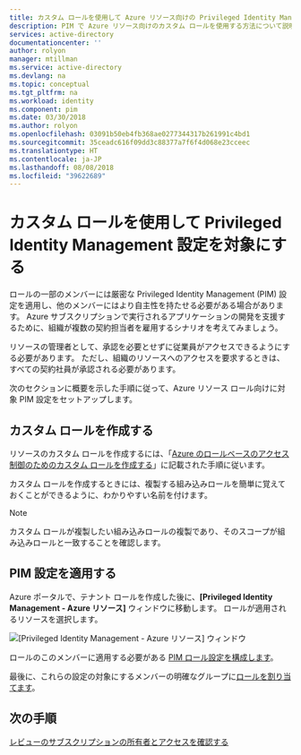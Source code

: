 ```yaml
---
title: カスタム ロールを使用して Azure リソース向けの Privileged Identity Management 設定を対象にする | Microsoft Docs
description: PIM で Azure リソース向けのカスタム ロールを使用する方法について説明します。
services: active-directory
documentationcenter: ''
author: rolyon
manager: mtillman
ms.service: active-directory
ms.devlang: na
ms.topic: conceptual
ms.tgt_pltfrm: na
ms.workload: identity
ms.component: pim
ms.date: 03/30/2018
ms.author: rolyon
ms.openlocfilehash: 03091b50eb4fb368ae0277344317b261991c4bd1
ms.sourcegitcommit: 35ceadc616f09dd3c88377a7f6f4d068e23cceec
ms.translationtype: HT
ms.contentlocale: ja-JP
ms.lasthandoff: 08/08/2018
ms.locfileid: "39622689"
---
```

# <a name="use-custom-roles-to-target-privileged-identity-management-settings"></a>カスタム ロールを使用して Privileged Identity Management 設定を対象にする

ロールの一部のメンバーには厳密な Privileged Identity Management (PIM) 設定を適用し、他のメンバーにはより自主性を持たせる必要がある場合があります。 Azure サブスクリプションで実行されるアプリケーションの開発を支援するために、組織が複数の契約担当者を雇用するシナリオを考えてみましょう。

リソースの管理者として、承認を必要とせずに従業員がアクセスできるようにする必要があります。 ただし、組織のリソースへのアクセスを要求するときは、すべての契約社員が承認される必要があります。

次のセクションに概要を示した手順に従って、Azure リソース ロール向けに対象 PIM 設定をセットアップします。

## <a name="create-the-custom-role"></a>カスタム ロールを作成する

リソースのカスタム ロールを作成するには、「[Azure のロールベースのアクセス制御のためのカスタム ロールを作成する](../role-based-access-control-custom-roles.md)」に記載された手順に従います。

カスタム ロールを作成するときには、複製する組み込みロールを簡単に覚えておくことができるように、わかりやすい名前を付けます。

> [!NOTE]
> カスタム ロールが複製したい組み込みロールの複製であり、そのスコープが組み込みロールと一致することを確認します。

## <a name="apply-pim-settings"></a>PIM 設定を適用する

Azure ポータルで、テナント ロールを作成した後に、**[Privileged Identity Management - Azure リソース]** ウィンドウに移動します。 ロールが適用されるリソースを選択します。

![[Privileged Identity Management - Azure リソース] ウィンドウ](media/azure-pim-resource-rbac/aadpim_manage_azure_resource_some_there.png)

ロールのこのメンバーに適用する必要がある [PIM ロール設定を構成します](pim-resource-roles-configure-role-settings.md)。

最後に、これらの設定の対象にするメンバーの明確なグループに[ロールを割り当てます](pim-resource-roles-assign-roles.md)。

## <a name="next-steps"></a>次の手順

[レビューのサブスクリプションの所有者とアクセスを確認する](pim-resource-roles-perform-access-review.md)
